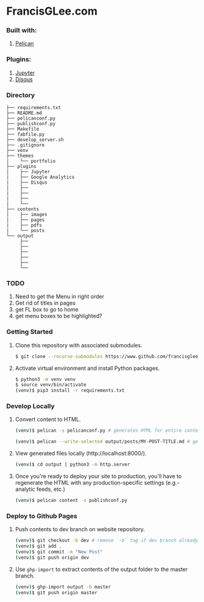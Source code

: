 # FrancisGLee.com

### Built with:

1.  [Pelican](https://blog.getpelican.com/)

### Plugins:

1.  [Jupyter](https://github.com/danielfrg/pelican-ipynb)
2.  [Disqus](https://github.com/getpelican/pelican-plugins/tree/master/disqus_static)

### Directory

```
├── requirements.txt
├── README.md
├── pelicanconf.py
├── publishconf.py
├── Makefile
├── fabfile.py
├── develop_server.sh
├── .gitignore
├── venv
├── themes
|    └── portfolio
├── plugins
|    ├── Jupyter
|    ├── Google Analytics
|    ├── Disqus
|    ├──
|    ├──
|    ├──
|    └──
├── contents
|    ├── images
|    ├── pages
|    ├── pdfs
|    └── posts
└── output
     ├──
     ├──
     ├──
     ├──
     ├──
     └──
```

### TODO

1.  Need to get the Menu in right order
2.  Get rid of titles in pages
3.  get FL box to go to home
4.  get menu boxes to be highlighted?

### Getting Started

1. Clone this repository with associated submodules.

    ```bash
    $ git clone --recurse-submodules https://www.github.com/francisglee/francisglee.github.io
    ```

2. Activate virtual environment and install Python packages.

    ```bash
    $ python3 -m venv venv
    $ source venv/bin/activate
    (venv)$ pip3 install -r requirements.txt
    ```

### Develop Locally

1. Convert content to HTML.

    ```bash
    (venv)$ pelican -s pelicanconf.py # generates HTML for entire content
    ```

    ```bash
    (venv)$ pelican --write-selected output/posts/MY-POST-TITLE.md # generates HTML for single article, MY-POST-TITLE
    ```

2. View generated files locally (http://localhost:8000/).

    ```bash
    (venv)$ cd output | python3 -m http.server
    ```

3. Once you're ready to deploy your site to production, you'll have to regenerate the HTML with any production-specific settings (e.g.- analytic feeds, etc.)

    ```bash
    (venv)$ pelican content -s publishconf.py
    ```

### Deploy to Github Pages

1. Push contents to dev branch on website repository.

    ```bash
    (venv)$ git checkout -b dev # remove `-b` tag if dev branch already exists.
    (venv)$ git add .
    (venv)$ git commit -m "New Post"
    (venv)$ git push origin dev
    ```

2. Use `ghp-import` to extract contents of the output folder to the master branch.

    ```bash
    (venv)$ ghp-import output -b master
    (venv)$ git push origin master
    ```
